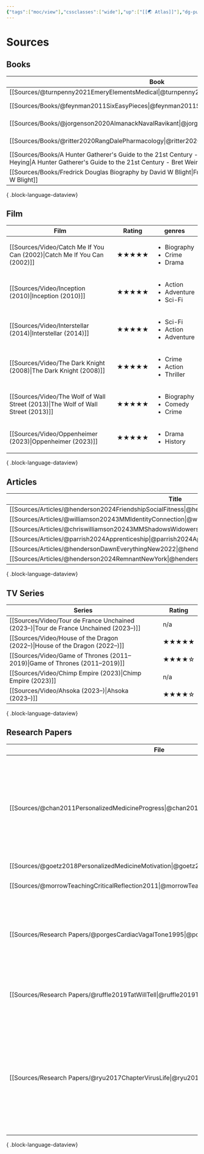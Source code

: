 ```yaml
---
{"tags":["moc/view"],"cssclasses":["wide"],"up":["[[🌏 Atlas]]"],"dg-publish":true,"permalink":"/atlas/sources/","dgPassFrontmatter":true}
---
```


# Sources

## Books

| Book                                                                                                                                                                                      | Genre       |
| ----------------------------------------------------------------------------------------------------------------------------------------------------------------------------------------- | ----------- |
| [[Sources/@turnpenny2021EmeryElementsMedical\|@turnpenny2021EmeryElementsMedical]]                                                                                                     | \-          |
| [[Sources/Books/@feynman2011SixEasyPieces\|@feynman2011SixEasyPieces]]                                                                                                                 | Non-Fiction |
| [[Sources/Books/@jorgenson2020AlmanackNavalRavikant\|@jorgenson2020AlmanackNavalRavikant]]                                                                                             | Non-Fiction |
| [[Sources/Books/@ritter2020RangDalePharmacology\|@ritter2020RangDalePharmacology]]                                                                                                     | Non-Fiction |
| [[Sources/Books/A Hunter Gatherer's Guide to the 21st Century - Bret Weinstein and Heather Heying\|A Hunter Gatherer's Guide to the 21st Century - Bret Weinstein and Heather Heying]] | Non-Fiction |
| [[Sources/Books/Fredrick Douglas Biography by David W Blight\|Fredrick Douglas Biography by David W Blight]]                                                                           | Non-Fiction |

{ .block-language-dataview}

## Film

| Film                                                                                | Rating | genres                                                    |
| ----------------------------------------------------------------------------------- | ------ | --------------------------------------------------------- |
| [[Sources/Video/Catch Me If You Can (2002)\|Catch Me If You Can (2002)]]         | ★★★★★  | <ul><li>Biography</li><li>Crime</li><li>Drama</li></ul>   |
| [[Sources/Video/Inception (2010)\|Inception (2010)]]                             | ★★★★★  | <ul><li>Action</li><li>Adventure</li><li>Sci-Fi</li></ul> |
| [[Sources/Video/Interstellar (2014)\|Interstellar (2014)]]                       | ★★★★★  | <ul><li>Sci-Fi</li><li>Action</li><li>Adventure</li></ul> |
| [[Sources/Video/The Dark Knight (2008)\|The Dark Knight (2008)]]                 | ★★★★★  | <ul><li>Crime</li><li>Action</li><li>Thriller</li></ul>   |
| [[Sources/Video/The Wolf of Wall Street (2013)\|The Wolf of Wall Street (2013)]] | ★★★★★  | <ul><li>Biography</li><li>Comedy</li><li>Crime</li></ul>  |
| [[Sources/Video/Oppenheimer (2023)\|Oppenheimer (2023)]]                         | ★★★★★  | <ul><li>Drama</li><li>History</li></ul>                   |

{ .block-language-dataview}

## Articles

| Title                                                                                                  |
| ------------------------------------------------------------------------------------------------------ |
| [[Sources/Articles/@henderson2024FriendshipSocialFitness\|@henderson2024FriendshipSocialFitness]]   |
| [[Sources/Articles/@williamson20243MMIdentityConnection\|@williamson20243MMIdentityConnection]]     |
| [[Sources/Articles/@chriswilliamson20243MMShadowsWidowers\|@chriswilliamson20243MMShadowsWidowers]] |
| [[Sources/Articles/@parrish2024Apprenticeship\|@parrish2024Apprenticeship]]                         |
| [[Sources/Articles/@hendersonDawnEverythingNew2022\|@hendersonDawnEverythingNew2022]]               |
| [[Sources/Articles/@henderson2024RemnantNewYork\|@henderson2024RemnantNewYork]]                     |

{ .block-language-dataview}

## TV Series

| Series                                                                                  | Rating |
| --------------------------------------------------------------------------------------- | ------ |
| [[Sources/Video/Tour de France Unchained (2023–)\|Tour de France Unchained (2023–)]] | n/a    |
| [[Sources/Video/House of the Dragon (2022–)\|House of the Dragon (2022–)]]           | ★★★★★  |
| [[Sources/Video/Game of Thrones (2011–2019)\|Game of Thrones (2011–2019)]]           | ★★★★☆  |
| [[Sources/Video/Chimp Empire (2023)\|Chimp Empire (2023)]]                           | n/a    |
| [[Sources/Video/Ahsoka (2023–)\|Ahsoka (2023–)]]                                     | ★★★★☆  |

{ .block-language-dataview}

## Research Papers

| File                                                                                              | Keywords                                                                                                                                                                                                                                     |
| ------------------------------------------------------------------------------------------------- | -------------------------------------------------------------------------------------------------------------------------------------------------------------------------------------------------------------------------------------------- |
| [[Sources/@chan2011PersonalizedMedicineProgress\|@chan2011PersonalizedMedicineProgress]]       | <ul><li>Humans</li><li>Precision Medicine</li><li>Disease</li><li>Genetic Predisposition to Disease</li><li>Genome</li><li>Human</li><li>Pharmacogenetics</li><li>Preventive Medicine</li></ul>                                              |
| [[Sources/@goetz2018PersonalizedMedicineMotivation\|@goetz2018PersonalizedMedicineMotivation]] | <ul></ul>                                                                                                                                                                                                                                    |
| [[Sources/@morrowTeachingCriticalReflection2011\|@morrowTeachingCriticalReflection2011]]       | <ul><li>critical thinking</li><li>reflection</li></ul>                                                                                                                                                                                       |
| [[Sources/Research Papers/@porgesCardiacVagalTone1995\|@porgesCardiacVagalTone1995]]           | <ul><li>Autonomic nervous system</li><li>Heart rate</li><li>Respiratory sinus arrhythmia</li><li>Stress</li><li>Vagal tone</li></ul>                                                                                                         |
| [[Sources/Research Papers/@ruffle2019TatWillTell\|@ruffle2019TatWillTell]]                     | <ul><li>Experimental economics</li><li>Impulsivity</li><li>Tattoo</li><li>Time preferences</li></ul>                                                                                                                                         |
| [[Sources/Research Papers/@ryu2017ChapterVirusLife\|@ryu2017ChapterVirusLife]]                 | <ul><li>Cell-to-cell spread</li><li>clathrin-mediated endocytosis</li><li>fusion peptide</li><li>late domain</li><li>macropinocytosis</li><li>multivesicular bodies</li><li>packaging signal</li><li>receptor-mediated endocytosis</li></ul> |

{ .block-language-dataview}